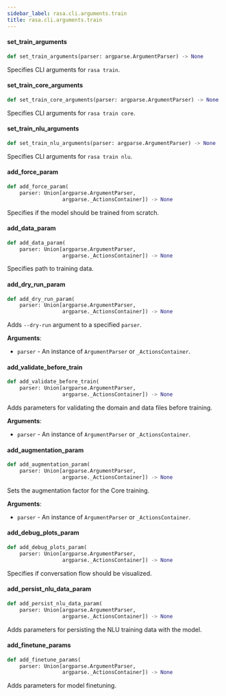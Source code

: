 ```yaml
---
sidebar_label: rasa.cli.arguments.train
title: rasa.cli.arguments.train
---
```

#### set\_train\_arguments

```python
def set_train_arguments(parser: argparse.ArgumentParser) -> None
```

Specifies CLI arguments for `rasa train`.

#### set\_train\_core\_arguments

```python
def set_train_core_arguments(parser: argparse.ArgumentParser) -> None
```

Specifies CLI arguments for `rasa train core`.

#### set\_train\_nlu\_arguments

```python
def set_train_nlu_arguments(parser: argparse.ArgumentParser) -> None
```

Specifies CLI arguments for `rasa train nlu`.

#### add\_force\_param

```python
def add_force_param(
    parser: Union[argparse.ArgumentParser,
                  argparse._ActionsContainer]) -> None
```

Specifies if the model should be trained from scratch.

#### add\_data\_param

```python
def add_data_param(
    parser: Union[argparse.ArgumentParser,
                  argparse._ActionsContainer]) -> None
```

Specifies path to training data.

#### add\_dry\_run\_param

```python
def add_dry_run_param(
    parser: Union[argparse.ArgumentParser,
                  argparse._ActionsContainer]) -> None
```

Adds `--dry-run` argument to a specified `parser`.

**Arguments**:

- `parser` - An instance of `ArgumentParser` or `_ActionsContainer`.

#### add\_validate\_before\_train

```python
def add_validate_before_train(
    parser: Union[argparse.ArgumentParser,
                  argparse._ActionsContainer]) -> None
```

Adds parameters for validating the domain and data files before training.

**Arguments**:

- `parser` - An instance of `ArgumentParser` or `_ActionsContainer`.

#### add\_augmentation\_param

```python
def add_augmentation_param(
    parser: Union[argparse.ArgumentParser,
                  argparse._ActionsContainer]) -> None
```

Sets the augmentation factor for the Core training.

**Arguments**:

- `parser` - An instance of `ArgumentParser` or `_ActionsContainer`.

#### add\_debug\_plots\_param

```python
def add_debug_plots_param(
    parser: Union[argparse.ArgumentParser,
                  argparse._ActionsContainer]) -> None
```

Specifies if conversation flow should be visualized.

#### add\_persist\_nlu\_data\_param

```python
def add_persist_nlu_data_param(
    parser: Union[argparse.ArgumentParser,
                  argparse._ActionsContainer]) -> None
```

Adds parameters for persisting the NLU training data with the model.

#### add\_finetune\_params

```python
def add_finetune_params(
    parser: Union[argparse.ArgumentParser,
                  argparse._ActionsContainer]) -> None
```

Adds parameters for model finetuning.

